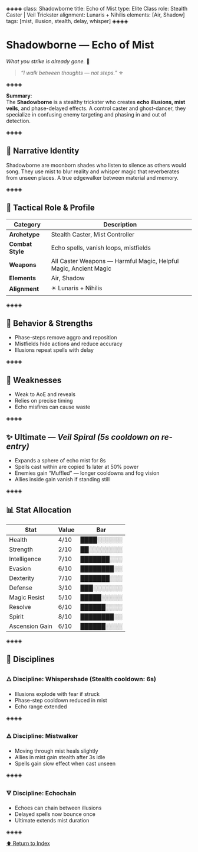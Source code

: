 ◈◈◈◈
class: Shadowborne
title: Echo of Mist
type: Elite Class
role: Stealth Caster | Veil Trickster
alignment: Lunaris + Nihilis
elements: [Air, Shadow]
tags: [mist, illusion, stealth, delay, whisper]
◈◈◈◈

# Shadowborne — Echo of Mist  
*What you strike is already gone.* 🔱

> *“I walk between thoughts — not steps.”* ⚜️

◈◈◈◈

**Summary**:  
The **Shadowborne** is a stealthy trickster who creates **echo illusions, mist veils**, and phase-delayed effects. A control caster and ghost-dancer, they specialize in confusing enemy targeting and phasing in and out of detection.

◈◈◈◈

## 🧩 Narrative Identity  
Shadowborne are moonborn shades who listen to silence as others would song. They use mist to blur reality and whisper magic that reverberates from unseen places. A true edgewalker between material and memory.

◈◈◈◈

## 📘 Tactical Role & Profile  

| Category        | Description                             |
|----------------|------------------------------------------|
| **Archetype**   | Stealth Caster, Mist Controller          |
| **Combat Style**| Echo spells, vanish loops, mistfields    |
| **Weapons**     | All Caster Weapons — Harmful Magic, Helpful Magic, Ancient Magic
| **Elements**    | Air, Shadow                              |
| **Alignment**   | ✴️ Lunaris + Nihilis                     |

◈◈◈◈

## 🧠 Behavior & Strengths  
- Phase-steps remove aggro and reposition  
- Mistfields hide actions and reduce accuracy  
- Illusions repeat spells with delay  

◈◈◈◈

## 🔻 Weaknesses  
- Weak to AoE and reveals  
- Relies on precise timing  
- Echo misfires can cause waste  

◈◈◈◈

## ✨ Ultimate — *Veil Spiral (5s cooldown on re-entry)*  
- Expands a sphere of echo mist for 8s  
- Spells cast within are copied 1s later at 50% power  
- Enemies gain “Muffled” — longer cooldowns and fog vision  
- Allies inside gain vanish if standing still  

◈◈◈◈

## 📊 Stat Allocation  

| Stat            | Value | Bar           |
|-----------------|--------|---------------|
| Health          | 4/10   | ████░░░░░░     |
| Strength        | 2/10   | ██░░░░░░░░     |
| Intelligence    | 7/10   | ███████░░░     |
| Evasion         | 6/10   | ████████░░     |
| Dexterity       | 7/10   | ███████░░░     |
| Defense         | 3/10   | ███░░░░░░░     |
| Magic Resist    | 5/10   | █████░░░░░     |
| Resolve         | 6/10   | ██████░░░░     |
| Spirit          | 8/10   | ████████░░     |
| Ascension Gain  | 6/10   | ██████░░░░     |

◈◈◈◈

## 🧭 Disciplines

### 🜂 Discipline: Whispershade (Stealth cooldown: 6s)  
- Illusions explode with fear if struck  
- Phase-step cooldown reduced in mist  
- Echo range extended  

◈◈◈◈

### 🜁 Discipline: Mistwalker  
- Moving through mist heals slightly  
- Allies in mist gain stealth after 3s idle  
- Spells gain slow effect when cast unseen  

◈◈◈◈

### 🜃 Discipline: Echochain  
- Echoes can chain between illusions  
- Delayed spells now bounce once  
- Ultimate extends mist duration  

◈◈◈◈

[⬆️ Return to Index](/index.html)